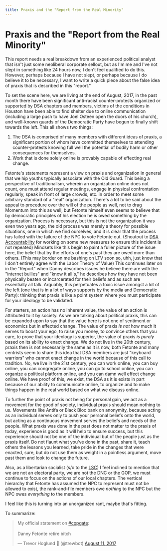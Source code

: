 ```yaml
---
title: Praxis and the "Report from the Real Minority"
---
```


# Praxis and the "Report from the Real Minority"

This report needs a real breakdown from an experienced political analyst that isn't just some neoliberal corporate sellout, but as I'm me and I've not slept in something like 24 hours now, I don't feel qualified to do this.
However, perhaps because I have not slept, or perhaps because I do believe it to be necessary, I want to write a quick piece about the false idea of praxis that is described in this "report."

To set the scene here, we are living at the end of August, 2017, in the past month there have been significant anti-racist counter-protests organized or supported by DSA chapters and members, victims of the conditions in Houston have been able to find shelter due to online communication (including a large push to have Joel Osteen open the doors of his church), and well-known guards of the Democratic Party have begun to finally shift towards the left.
This all shows two things:
1. The DSA is comprised of many members with different ideas of praxis, a significant portion of whom have committed themselves to attending counter-protests knowing full well the potential of bodily harm or other consequences for themselves.
2. Work that is done solely online is provably capable of effecting real change.

Fetonte's statements represent a view on praxis and organization in general that we hip youths typically associate with the Old Guard.
This being a perspective of traditionalism, wherein an organization online does not count, one must attend regular meetings, engage in physical confrontation regularly, speak in front of large crowds, etc. in order to meet some arbitrary standard of a "real" organization.
There's a lot to be said about the appeal to procedure over the will of the people as well, not to drag Momentum into this as well, but Fetonte himself even seems to believe that by democratic principles of his election he is owed something by the organization.
Process is necessary, but this is not the organization it was even two years ago, the old process was merely a theory for possible situations, one in which we find ourselves, and it is clear that the process has failed with the failure of the NPC to vote Fetonte out.
(Shoutout to [DSA Accountability](https://twitter.com/DSAAccntability) for working on some new measures to ensure this incident is not repeated)
Mindsets like this begin to paint a fuller picture of the issue here, the belief that by the efforts of one's past they are owed more than others.
(This may border on me bashing on LTV soon so, uhh, just know that I don't entirely agree with the Labor Theory of Value)
This continues later on in the "Report" when Danny describes issues he believe there are with the "internet bullies" and "know it all's," he describes how they have not been physically beaten or incarcerated for their beliefs and as such are essentially all talk.
Arguably, this perpetuates a toxic issue amongst a lot of the left (one that is in a lot of ways supports by the media and Democratic Party): thinking that praxis is like a point system where you must participate for your ideology to be validated.

For starters, an action has no inherent value, the value of an action is attributed to it by society.
As we are talking about political praxis, this can be expanded upon to say that the value here is not one of sentiment or economics but in effected change.
The value of praxis _is not_ how much it serves to boost your ego, to raise you money, to convince others that you care, to prove that your ideology is superior, the value of praxis _is purely_ based on its ability to enact change.
We do not live in the 20th century, praxis then is not necessarily the same as it is now, both Fetonte and many centrists seem to share this idea that DSA members are just "keyboard warriors" who cannot enact change in the world because of this call to tradition.
No, we live in the 21st century, you can work online, you can buy online, you can congregate online, you can go to school online, you can organize a political platform online, and you can damn well effect change online.
We have proof of this, we exist, the DSA as it is exists in part because of our ability to communicate online, to organize and to make things happen in the real world based on what we discuss online.

To further the point of praxis not being for personal gain, we act as a movement for the good of society, individual praxis should mean nothing to us.
Movements like Antifa or Black Bloc bank on anonymity, because acting as an individual serves only to push your personal beliefs onto the world, but acting as a continuous movement serves the beliefs and needs of the people.
What praxis was done in the past does not matter to the praxis of today, experience is good as it will help to ensure success, but this experience should not be one of the individual but of the people just as the praxis itself.
Do not flaunt what you've done in the past, share it, teach others the lessons you learned, take pride in the changes that were enacted, sure, but do not use them as weight in a pointless argument, move past them and look to change the future.

Also, as a libertarian socialist (s/o to the [LSC](http://www.dsa-lsc.org/)) I feel inclined to mention that we are not an electoral party, we are not the DNC or the GOP, we must continue to focus on the actions of our local chapters.
The vertical hierarchy that Fetonte has assumed the NPC to represent must not be allowed to exist, the rank-and-file members owe _nothing_ to the NPC but the NPC owes _everything_ to the members.

I feel like this is turning into an unorganized rant, maybe that's fitting.

To summarize:

<blockquote class="twitter-tweet" data-partner="tweetdeck"><p lang="en" dir="ltr">My official statement on <a href="https://twitter.com/hashtag/copgate?src=hash">#copgate</a>:<br><br>Danny Fetonte retire bitch</p>&mdash; Trevor Hoglund 🏴 (@trewbot) <a href="https://twitter.com/trewbot/status/896134166105866240">August 11, 2017</a></blockquote>
<script async src="//platform.twitter.com/widgets.js" charset="utf-8"></script>
